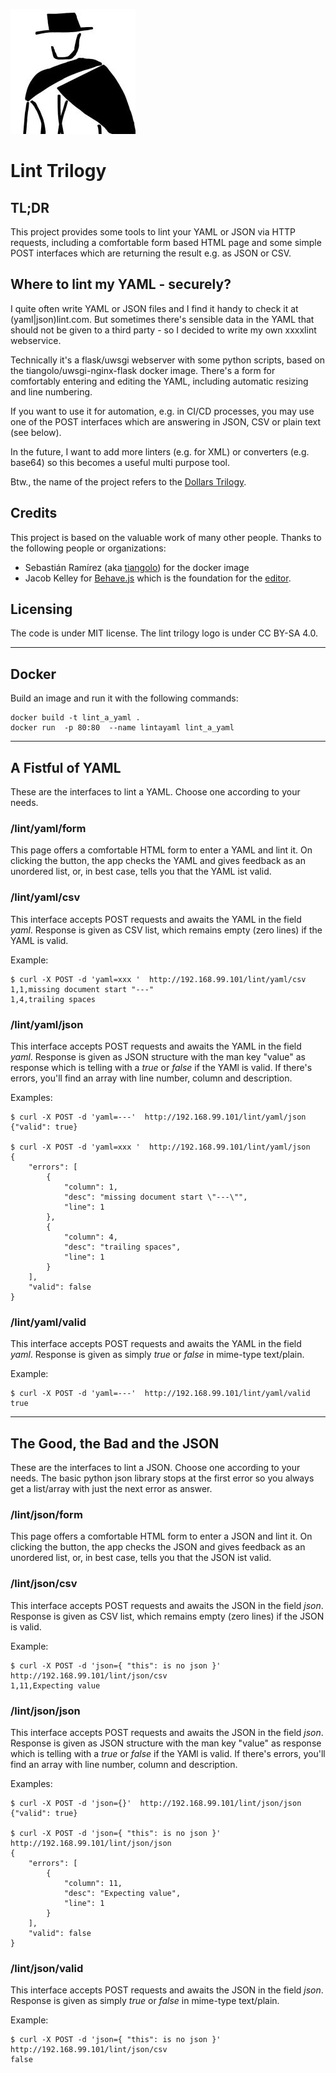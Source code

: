 
![Lint Trilogy Logo](Lint_Trilogy_200px.jpg)

# Lint Trilogy

## TL;DR
This project provides some tools to lint your YAML or JSON via HTTP requests, including a comfortable form based HTML page and some simple POST interfaces which are returning the result e.g. as JSON or CSV.

## Where to lint my YAML - securely?
I quite often write YAML or JSON  files and I find it handy to check it at (yaml|json)lint.com. But sometimes there's sensible data in the YAML that should not be given to a third party - so I decided to write my own xxxxlint webservice.

Technically it's a flask/uwsgi webserver with some python scripts, based on the tiangolo/uwsgi-nginx-flask docker image. There's a form for comfortably entering and editing the YAML, including automatic resizing and line numbering. 

If you want to use it for automation, e.g. in CI/CD processes, you may use one of the POST interfaces which are answering in JSON, CSV or plain text (see below).

In the future, I want to add more linters (e.g. for XML) or converters (e.g. base64) so this becomes a useful multi purpose tool.

Btw., the name of the project refers to the [Dollars Trilogy](https://en.wikipedia.org/wiki/Dollars_Trilogy).

## Credits
This project is based on the valuable work of many other people. Thanks to the following people or organizations:
* Sebastián Ramírez (aka [tiangolo](https://github.com/tiangolo)) for the docker image
* Jacob Kelley for [Behave.js](https://jakiestfu.github.io/Behave.js/) which is the foundation for the [editor](https://embed.plnkr.co/plunk/EKgvbm).

## Licensing
The code is under MIT license. The lint trilogy logo is under CC BY-SA 4.0.

---

## Docker
Build an image and run it with the following commands:
```
docker build -t lint_a_yaml .
docker run  -p 80:80  --name lintayaml lint_a_yaml
```

----

## A Fistful of YAML
These are the interfaces to lint a YAML. Choose one according to your needs.

### /lint/yaml/form
This page offers a comfortable HTML form to enter a YAML and lint it. On clicking the button, the app checks the YAML and gives feedback as an unordered list, or, in best case, tells you that the YAML ist valid.
 
### /lint/yaml/csv
This interface accepts POST requests and awaits the YAML in the field _yaml_. Response is given as CSV list, which remains empty (zero lines) if the YAML is valid.

Example:
```
$ curl -X POST -d 'yaml=xxx '  http://192.168.99.101/lint/yaml/csv
1,1,missing document start "---"
1,4,trailing spaces
```

### /lint/yaml/json
This interface accepts POST requests and awaits the YAML in the field _yaml_. Response is given as JSON structure with the man key "value" as response which is telling with a _true_ or _false_ if the YAMl is valid. If there's errors, you'll find an array with line number, column and description. 

Examples:
```
$ curl -X POST -d 'yaml=---'  http://192.168.99.101/lint/yaml/json
{"valid": true}

$ curl -X POST -d 'yaml=xxx '  http://192.168.99.101/lint/yaml/json
{
    "errors": [
        {
            "column": 1,
            "desc": "missing document start \"---\"",
            "line": 1
        },
        {
            "column": 4,
            "desc": "trailing spaces",
            "line": 1
        }
    ],
    "valid": false
}
```

### /lint/yaml/valid
This interface accepts POST requests and awaits the YAML in the field _yaml_. Response is given as simply _true_ or _false_ in mime-type text/plain.

Example:
```
$ curl -X POST -d 'yaml=---'  http://192.168.99.101/lint/yaml/valid
true
```

----

## The Good, the Bad and the JSON
These are the interfaces to lint a JSON. Choose one according to your needs. The basic python json library stops at the first error so you always get a list/array with just the next error as answer.

### /lint/json/form
This page offers a comfortable HTML form to enter a JSON and lint it. On clicking the button, the app checks the JSON and gives feedback as an unordered list, or, in best case, tells you that the JSON ist valid.
 
### /lint/json/csv
This interface accepts POST requests and awaits the JSON in the field _json_. Response is given as CSV list, which remains empty (zero lines) if the JSON is valid.

Example:
```
$ curl -X POST -d 'json={ "this": is no json }'  http://192.168.99.101/lint/json/csv
1,11,Expecting value
```

### /lint/json/json
This interface accepts POST requests and awaits the JSON in the field _json_. Response is given as JSON structure with the man key "value" as response which is telling with a _true_ or _false_ if the YAMl is valid. If there's errors, you'll find an array with line number, column and description. 

Examples:
```
$ curl -X POST -d 'json={}'  http://192.168.99.101/lint/json/json
{"valid": true}

$ curl -X POST -d 'json={ "this": is no json }'  http://192.168.99.101/lint/json/json
{
    "errors": [
        {
            "column": 11,
            "desc": "Expecting value",
            "line": 1
        }
    ],
    "valid": false
}
```

### /lint/json/valid
This interface accepts POST requests and awaits the JSON in the field _json_. Response is given as simply _true_ or _false_ in mime-type text/plain.

Example:
```
$ curl -X POST -d 'json={ "this": is no json }'  http://192.168.99.101/lint/json/csv
false
```

